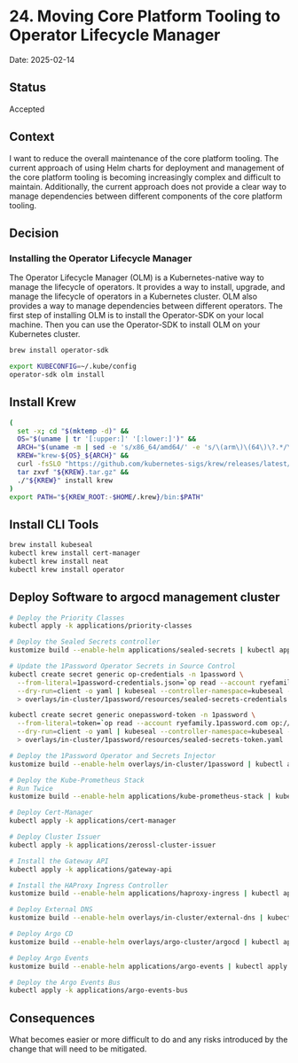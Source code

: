 # 24. Moving Core Platform Tooling to Operator Lifecycle Manager

Date: 2025-02-14

## Status

Accepted

## Context

I want to reduce the overall maintenance of the core platform tooling. The current approach of using Helm charts for deployment and management of the core platform tooling is becoming increasingly complex and difficult to maintain. Additionally, the current approach does not provide a clear way to manage dependencies between different components of the core platform tooling.

## Decision

### Installing the Operator Lifecycle Manager

The Operator Lifecycle Manager (OLM) is a Kubernetes-native way to manage the lifecycle of operators. It provides a way to install, upgrade, and manage the lifecycle of operators in a Kubernetes cluster. OLM also provides a way to manage dependencies between different operators.  The first step of installing OLM is to install the Operator-SDK on your local machine.  Then you can use the Operator-SDK to install OLM on your Kubernetes cluster.

```bash
brew install operator-sdk

export KUBECONFIG=~/.kube/config
operator-sdk olm install
```

## Install Krew

```bash
(
  set -x; cd "$(mktemp -d)" &&
  OS="$(uname | tr '[:upper:]' '[:lower:]')" &&
  ARCH="$(uname -m | sed -e 's/x86_64/amd64/' -e 's/\(arm\)\(64\)\?.*/\1\2/' -e 's/aarch64$/arm64/')" &&
  KREW="krew-${OS}_${ARCH}" &&
  curl -fsSLO "https://github.com/kubernetes-sigs/krew/releases/latest/download/${KREW}.tar.gz" &&
  tar zxvf "${KREW}.tar.gz" &&
  ./"${KREW}" install krew
)
export PATH="${KREW_ROOT:-$HOME/.krew}/bin:$PATH"
```

## Install CLI Tools

```bash
brew install kubeseal
kubectl krew install cert-manager
kubectl krew install neat
kubectl krew install operator
```

## Deploy Software to argocd management cluster

```bash
# Deploy the Priority Classes
kubectl apply -k applications/priority-classes

# Deploy the Sealed Secrets controller
kustomize build --enable-helm applications/sealed-secrets | kubectl apply -f -

# Update the 1Password Operator Secrets in Source Control
kubectl create secret generic op-credentials -n 1password \
  --from-literal=1password-credentials.json=`op read --account ryefamily.1password.com op://Home_lab/1Password-Connect-Credentials-File-usmnblm01.rye.ninja/1password-credentials.json | base64` \
  --dry-run=client -o yaml | kubeseal --controller-namespace=kubeseal --controller-name=sealed-secrets -o yaml \
  > overlays/in-cluster/1password/resources/sealed-secrets-credentials.yaml

kubectl create secret generic onepassword-token -n 1password \
  --from-literal=token=`op read --account ryefamily.1password.com op://Home_Lab/1Password-Connect-Token-usmnblm01.rye.ninja/credential` \
  --dry-run=client -o yaml | kubeseal --controller-namespace=kubeseal --controller-name=sealed-secrets -o yaml \
  > overlays/in-cluster/1password/resources/sealed-secrets-token.yaml

# Deploy the 1Password Operator and Secrets Injector
kustomize build --enable-helm overlays/in-cluster/1password | kubectl apply -f -

# Deploy the Kube-Prometheus Stack
# Run Twice
kustomize build --enable-helm applications/kube-prometheus-stack | kubectl apply --server-side -f -

# Deploy Cert-Manager
kubectl apply -k applications/cert-manager

# Deploy Cluster Issuer
kubectl apply -k applications/zerossl-cluster-issuer

# Install the Gateway API
kubectl apply -k applications/gateway-api

# Install the HAProxy Ingress Controller
kustomize build --enable-helm applications/haproxy-ingress | kubectl apply -f -

# Deploy External DNS
kustomize build --enable-helm overlays/in-cluster/external-dns | kubectl apply -f -

# Deploy Argo CD
kustomize build --enable-helm overlays/argo-cluster/argocd | kubectl apply -f - 

# Deploy Argo Events
kustomize build --enable-helm applications/argo-events | kubectl apply -f -

# Deploy the Argo Events Bus
kubectl apply -k applications/argo-events-bus 


```
## Consequences

What becomes easier or more difficult to do and any risks introduced by the change that will need to be mitigated.
